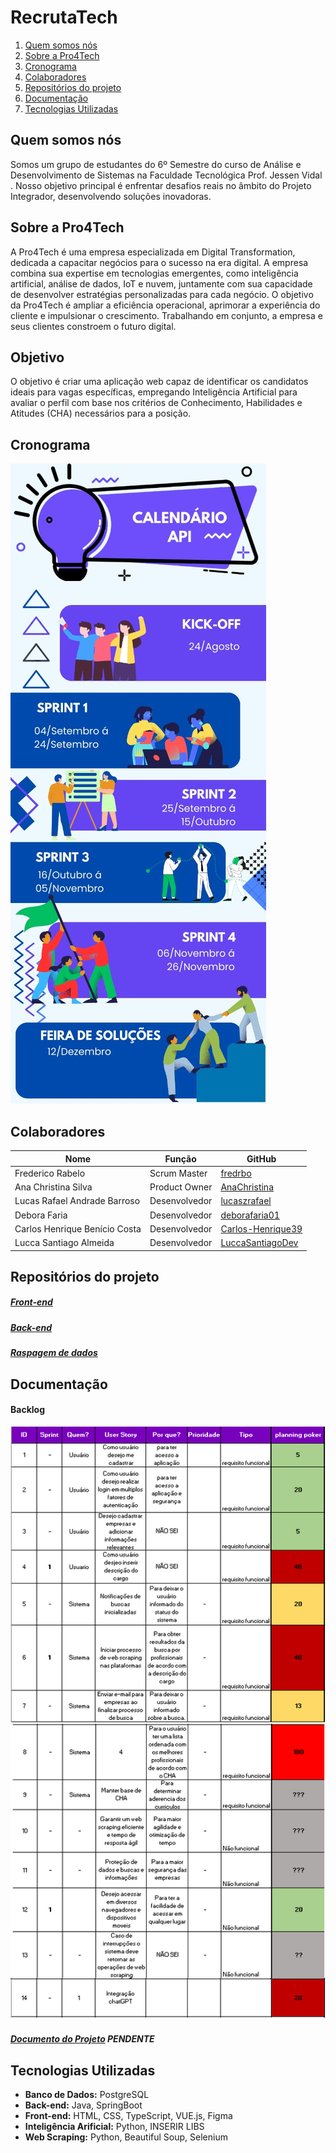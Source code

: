 # RecrutaTech

1. [Quem somos nós](#quem-somos-nós)
2. [Sobre a Pro4Tech](#sobre-a-pro4tech)
3. [Cronograma](#cronograma)
4. [Colaboradores](#colaboradores)
5. [Repositórios do projeto](#repositórios-do-projeto)
6. [Documentação](#documentação)
7. [Tecnologias Utilizadas](#tecnologias-utilizadas)

##  Quem somos nós

Somos um grupo de estudantes do 6º Semestre do curso de Análise e Desenvolvimento de Sistemas na Faculdade Tecnológica Prof. Jessen Vidal . Nosso objetivo principal é enfrentar desafios reais no âmbito do Projeto Integrador, desenvolvendo soluções inovadoras.

## Sobre a Pro4Tech

A Pro4Tech é uma empresa especializada em Digital Transformation, dedicada a capacitar negócios para o sucesso na era digital. A empresa combina sua expertise em tecnologias emergentes, como inteligência artificial, análise de dados, IoT e nuvem, juntamente com sua capacidade de desenvolver estratégias personalizadas para cada negócio. O objetivo da Pro4Tech é ampliar a eficiência operacional, aprimorar a experiência do cliente e impulsionar o crescimento. Trabalhando em conjunto, a empresa e seus clientes constroem o futuro digital.

## Objetivo
O objetivo é criar uma aplicação web capaz de identificar os candidatos ideais para vagas específicas, empregando Inteligência Artificial para avaliar o perfil com base nos critérios de Conhecimento, Habilidades e Atitudes (CHA) necessários para a posição.

## Cronograma
<img src="images/infografico.jpg">

## Colaboradores    
| Nome           | Função       | GitHub                                    |
|----------------|--------------|-------------------------------------------|
| Frederico Rabelo | Scrum Master | [fredrbo](https://github.com/fredrbo)    |
| Ana Christina Silva | Product Owner | [AnaChristina](https://github.com/AnaChristina)    |
| Lucas Rafael Andrade Barroso | Desenvolvedor | [lucaszrafael](https://github.com/lucaszrafael)    |
| Debora Faria | Desenvolvedor | [deborafaria01](https://github.com/deborafaria01)    |
| Carlos Henrique Benício Costa | Desenvolvedor | [Carlos-Henrique39](https://github.com/Carlos-Henrique39)    |
| Lucca Santiago Almeida| Desenvolvedor | [LuccaSantiagoDev](https://github.com/LuccaSantiagoDev)    |

## Repositórios do projeto

##### [Front-end](https://github.com/PowerTech5API/Iacit_Frontend_App)

##### [Back-end](https://github.com/Api6-IA/RecrutaTech-FrontEnd)

##### [Raspagem de dados](https://github.com/PowerTech5API/Iacit_Frontend_App)


<!-- ## Backlog -->

## Documentação

#### Backlog
<img src="images/backlog.png">


##### [Documento do Projeto](https://github.com/INSERIR_LINK) PENDENTE

## Tecnologias Utilizadas

- **Banco de Dados:** PostgreSQL
- **Back-end:** Java, SpringBoot
- **Front-end:** HTML, CSS, TypeScript, VUE.js, Figma
- **Inteligência Arificial:** Python, INSERIR LIBS
- **Web Scraping:** Python, Beautiful Soup, Selenium

